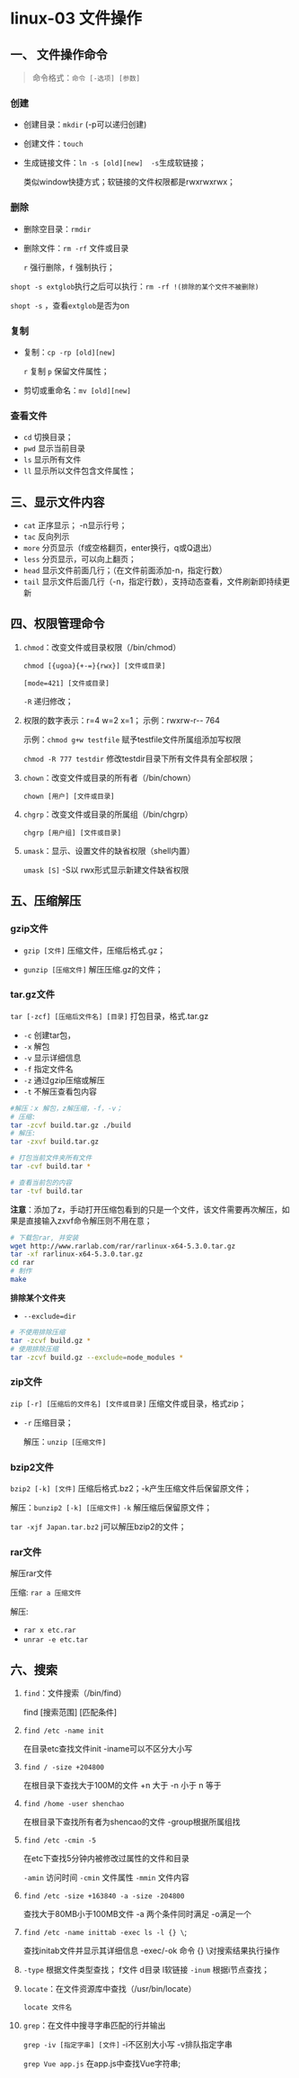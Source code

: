 # linux-03 文件操作

## 一、 文件操作命令

> 命令格式：`命令 [-选项] [参数]`

### 创建

* 创建目录：`mkdir` (-p可以递归创建)

* 创建文件：`touch`

* 生成链接文件：`ln -s [old][new]  -s`生成软链接；

  类似window快捷方式；软链接的文件权限都是rwxrwxrwx；



### 删除

* 删除空目录：`rmdir`

* 删除文件：`rm -rf` 文件或目录  

  `r` 强行删除，`f` 强制执行；

`shopt -s extglob`执行之后可以执行：`rm -rf !(排除的某个文件不被删除)`

`shopt -s` ，查看`extglob`是否为on



### 复制

* 复制：`cp -rp [old][new]`   

  `r` 复制    `p` 保留文件属性；

* 剪切或重命名：`mv [old][new]`





### 查看文件

* `cd` 切换目录；
* `pwd` 显示当前目录
* `ls` 显示所有文件
* `ll` 显示所以文件包含文件属性；



## 三、显示文件内容

* `cat` 正序显示； -n显示行号；
* `tac` 反向列示
* `more` 分页显示（f或空格翻页，enter换行，q或Q退出）
* `less` 分页显示，可以向上翻页；
* `head` 显示文件前面几行；（在文件前面添加-n，指定行数）
* `tail` 显示文件后面几行（-n，指定行数），支持动态查看，文件刷新即持续更新




## 四、权限管理命令

1. `chmod`：改变文件或目录权限（/bin/chmod）

   `chmod [{ugoa}{+-=}{rwx}] [文件或目录]`

   `[mode=421] [文件或目录]`

   `-R` 递归修改；

2. 权限的数字表示：r=4  w=2 x=1； 示例：rwxrw-r--   764

   示例：`chmod g+w testfile`    赋予testfile文件所属组添加写权限

   `chmod -R 777 testdir`    修改testdir目录下所有文件具有全部权限；

3. `chown`：改变文件或目录的所有者（/bin/chown）

   `chown [用户] [文件或目录]`

4. `chgrp`：改变文件或目录的所属组（/bin/chgrp）

   `chgrp [用户组] [文件或目录]`

5. `umask`：显示、设置文件的缺省权限（shell内置）

   `umask [S]`    -S以 rwx形式显示新建文件缺省权限



## 五、压缩解压

### gzip文件

* `gzip [文件]` 压缩文件，压缩后格式.gz；

* `gunzip [压缩文件]`  解压压缩.gz的文件；



### tar.gz文件

`tar [-zcf] [压缩后文件名] [目录]`    打包目录，格式.tar.gz

 * `-c`  创建tar包，
 * `-x` 解包
* `-v`  显示详细信息
* `-f`  指定文件名
* `-z`  通过gzip压缩或解压
* `-t`  不解压查看包内容

```bash
#解压：x 解包，z解压缩，-f，-v；
# 压缩: 
tar -zcvf build.tar.gz ./build
# 解压:
tar -zxvf build.tar.gz

# 打包当前文件夹所有文件
tar -cvf build.tar *

# 查看当前包的内容
tar -tvf build.tar
```

**注意**：添加了z，手动打开压缩包看到的只是一个文件，该文件需要再次解压，如果是直接输入zxvf命令解压则不用在意；

```bash
# 下载包rar, 并安装
wget http://www.rarlab.com/rar/rarlinux-x64-5.3.0.tar.gz
tar -xf rarlinux-x64-5.3.0.tar.gz
cd rar
# 制作
make
```

**排除某个文件夹**

* `--exclude=dir`

```bash
# 不使用排除压缩
tar -zcvf build.gz *
# 使用排除压缩
tar -zcvf build.gz --exclude=node_modules *
```





### zip文件

`zip [-r] [压缩后的文件名] [文件或目录]`        压缩文件或目录，格式zip；

* `-r` 压缩目录；

  解压：`unzip [压缩文件]`



### bzip2文件

`bzip2 [-k] [文件]`                          压缩后格式.bz2；-k产生压缩文件后保留原文件；

解压：`bunzip2 [-k] [压缩文件]`     `-k` 解压缩后保留原文件；

`tar -xjf Japan.tar.bz2`    j可以解压bzip2的文件；



### rar文件

解压rar文件

压缩: `rar a 压缩文件`

解压: 

* `rar x etc.rar`
* `unrar -e etc.tar`



## 六、搜索

1. `find`：文件搜索（/bin/find）

   find [搜索范围] [匹配条件]

2. `find /etc -name init`

   在目录etc查找文件init    -iname可以不区分大小写

3. `find / -size +204800`

   在根目录下查找大于100M的文件    +n 大于 -n 小于 n 等于

4. `find /home -user shenchao`

   在根目录下查找所有者为shencao的文件    -group根据所属组找

5. `find /etc -cmin -5`

   在etc下查找5分钟内被修改过属性的文件和目录

   `-amin` 访问时间    `-cmin` 文件属性    `-mmin` 文件内容

6. `find /etc -size +163840 -a -size -204800`

   查找大于80MB小于100MB文件      -a 两个条件同时满足    -o满足一个

7. `find /etc -name inittab -exec ls -l {} \`;

   查找initab文件并显示其详细信息        -exec/-ok  命令    {} \对搜索结果执行操作

8. `-type` 根据文件类型查找；  f文件 d目录 l软链接
   `-inum` 根据i节点查找；

9. `locate`：在文件资源库中查找（/usr/bin/locate）

   `locate 文件名`

10. `grep`：在文件中搜寻字串匹配的行并输出

    `grep -iv [指定字串] [文件]`     -i不区别大小写 -v排队指定字串

    `grep Vue app.js` 在app.js中查找Vue字符串;

